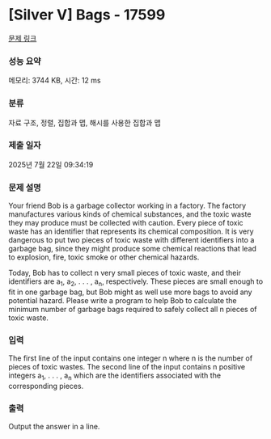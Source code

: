 # [Silver V] Bags - 17599 

[문제 링크](https://www.acmicpc.net/problem/17599) 

### 성능 요약

메모리: 3744 KB, 시간: 12 ms

### 분류

자료 구조, 정렬, 집합과 맵, 해시를 사용한 집합과 맵

### 제출 일자

2025년 7월 22일 09:34:19

### 문제 설명

<p>Your friend Bob is a garbage collector working in a factory. The factory manufactures various kinds of chemical substances, and the toxic waste they may produce must be collected with caution. Every piece of toxic waste has an identifier that represents its chemical composition. It is very dangerous to put two pieces of toxic waste with different identifiers into a garbage bag, since they might produce some chemical reactions that lead to explosion, fire, toxic smoke or other chemical hazards.</p>

<p>Today, Bob has to collect n very small pieces of toxic waste, and their identifiers are a<sub>1</sub>, a<sub>2</sub>, . . . , a<sub>n</sub>, respectively. These pieces are small enough to fit in one garbage bag, but Bob might as well use more bags to avoid any potential hazard. Please write a program to help Bob to calculate the minimum number of garbage bags required to safely collect all n pieces of toxic waste.</p>

### 입력 

 <p>The first line of the input contains one integer n where n is the number of pieces of toxic wastes. The second line of the input contains n positive integers a<sub>1</sub>, . . . , a<sub>n</sub> which are the identifiers associated with the corresponding pieces.</p>

### 출력 

 <p>Output the answer in a line.</p>

